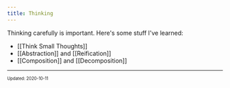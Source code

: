 ```yaml
---
title: Thinking
---
```


Thinking carefully is important. Here's some stuff I've learned:

- [[Think Small Thoughts]]
- [[Abstraction]] and [[Reification]]
- [[Composition]] and [[Decomposition]]

---

<sup><sub>Updated: 2020-10-11 </sub></sup>
